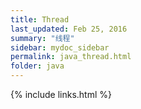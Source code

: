 ```yaml
---
title: Thread
last_updated: Feb 25, 2016
summary: "线程"
sidebar: mydoc_sidebar
permalink: java_thread.html
folder: java
---
```


{% include links.html %}
